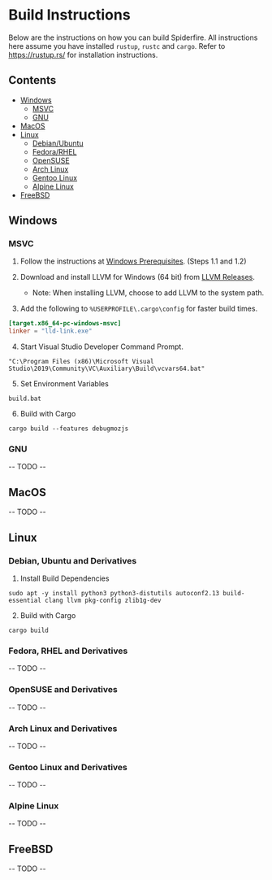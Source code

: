 # Build Instructions

Below are the instructions on how you can build Spiderfire.
All instructions here assume you have installed `rustup`, `rustc` and `cargo`. Refer to https://rustup.rs/ for installation instructions.

## Contents

- [Windows](#windows)
	- [MSVC](#msvc)
	- [GNU](#gnu)
- [MacOS](#macos)
- [Linux](#linux)
	- [Debian/Ubuntu](#debian-ubuntu-and-derivatives)
	- [Fedora/RHEL](#fedora-rhel-and-derivatives)
	- [OpenSUSE](#opensuse-and-derivatives)
	- [Arch Linux](#arch-linux-and-derivatives)
	- [Gentoo Linux](#gentoo-linux-and-derivatives)
	- [Alpine Linux](#alpine-linux)
- [FreeBSD](#freebsd)

## Windows

### MSVC

1. Follow the instructions at [Windows Prerequisites](https://firefox-source-docs.mozilla.org/setup/windows_build.html). (Steps 1.1 and 1.2)
2. Download and install LLVM for Windows (64 bit) from [LLVM Releases](https://github.com/llvm/llvm-project/releases/latest).
   - Note: When installing LLVM, choose to add LLVM to the system path.

3. Add the following to `%USERPROFILE\.cargo\config` for faster build times.

```toml
[target.x86_64-pc-windows-msvc]
linker = "lld-link.exe"
```

4. Start Visual Studio Developer Command Prompt.

```batch
"C:\Program Files (x86)\Microsoft Visual Studio\2019\Community\VC\Auxiliary\Build\vcvars64.bat"
```

5. Set Environment Variables

```batch
build.bat
```

6. Build with Cargo

```batch
cargo build --features debugmozjs
```

### GNU

-- TODO --

## MacOS

-- TODO --

## Linux

### Debian, Ubuntu and Derivatives

1. Install Build Dependencies

```shell
sudo apt -y install python3 python3-distutils autoconf2.13 build-essential clang llvm pkg-config zlib1g-dev
```

2. Build with Cargo

```shell
cargo build
```

### Fedora, RHEL and Derivatives

-- TODO --

### OpenSUSE and Derivatives

-- TODO --

### Arch Linux and Derivatives

-- TODO --

### Gentoo Linux and Derivatives

-- TODO --

### Alpine Linux

-- TODO --

## FreeBSD

-- TODO --

